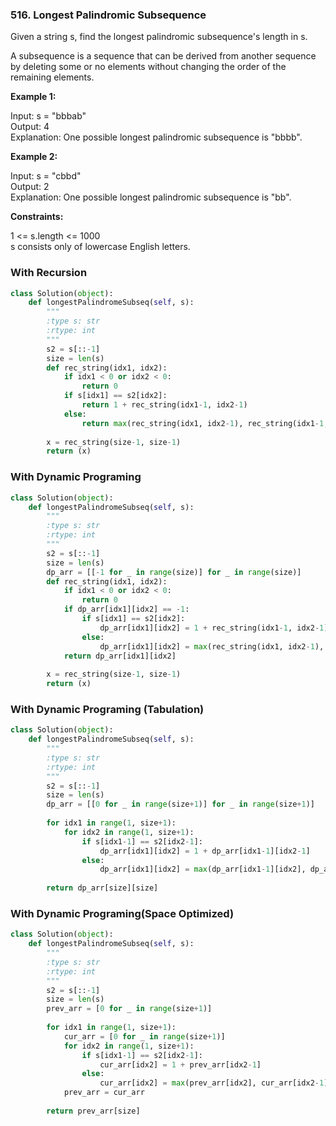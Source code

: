 ### 516. Longest Palindromic Subsequence

Given a string s, find the longest palindromic subsequence's length in s.

A subsequence is a sequence that can be derived from another sequence by deleting some or no elements without changing the order of the remaining elements.

**Example 1:**

Input: s = "bbbab"  
Output: 4   
Explanation: One possible longest palindromic subsequence is "bbbb".

**Example 2:**

Input: s = "cbbd"  
Output: 2   
Explanation: One possible longest palindromic subsequence is "bb".
 

**Constraints:**

1 <= s.length <= 1000  
s consists only of lowercase English letters.

### With Recursion

```python
class Solution(object):
    def longestPalindromeSubseq(self, s):
        """
        :type s: str
        :rtype: int
        """
        s2 = s[::-1]
        size = len(s)
        def rec_string(idx1, idx2):
            if idx1 < 0 or idx2 < 0:
                return 0
            if s[idx1] == s2[idx2]:
                return 1 + rec_string(idx1-1, idx2-1)
            else:
                return max(rec_string(idx1, idx2-1), rec_string(idx1-1, idx2))
        
        x = rec_string(size-1, size-1)
        return (x)     
```

### With Dynamic Programing

```python
class Solution(object):
    def longestPalindromeSubseq(self, s):
        """
        :type s: str
        :rtype: int
        """
        s2 = s[::-1]
        size = len(s)
        dp_arr = [[-1 for _ in range(size)] for _ in range(size)]
        def rec_string(idx1, idx2):
            if idx1 < 0 or idx2 < 0:
                return 0
            if dp_arr[idx1][idx2] == -1:
                if s[idx1] == s2[idx2]:
                    dp_arr[idx1][idx2] = 1 + rec_string(idx1-1, idx2-1)
                else:
                    dp_arr[idx1][idx2] = max(rec_string(idx1, idx2-1), rec_string(idx1-1, idx2))
            return dp_arr[idx1][idx2]
        
        x = rec_string(size-1, size-1)
        return (x)     
```

### With Dynamic Programing (Tabulation)

```python
class Solution(object):
    def longestPalindromeSubseq(self, s):
        """
        :type s: str
        :rtype: int
        """
        s2 = s[::-1]
        size = len(s)
        dp_arr = [[0 for _ in range(size+1)] for _ in range(size+1)]
        
        for idx1 in range(1, size+1):
            for idx2 in range(1, size+1):
                if s[idx1-1] == s2[idx2-1]:
                    dp_arr[idx1][idx2] = 1 + dp_arr[idx1-1][idx2-1]
                else:
                    dp_arr[idx1][idx2] = max(dp_arr[idx1-1][idx2], dp_arr[idx1][idx2-1])
        
        return dp_arr[size][size]
```

### With Dynamic Programing(Space Optimized)

```python
class Solution(object):
    def longestPalindromeSubseq(self, s):
        """
        :type s: str
        :rtype: int
        """
        s2 = s[::-1]
        size = len(s)
        prev_arr = [0 for _ in range(size+1)]
        
        for idx1 in range(1, size+1):
            cur_arr = [0 for _ in range(size+1)]
            for idx2 in range(1, size+1):
                if s[idx1-1] == s2[idx2-1]:
                    cur_arr[idx2] = 1 + prev_arr[idx2-1]
                else:
                    cur_arr[idx2] = max(prev_arr[idx2], cur_arr[idx2-1])
            prev_arr = cur_arr
            
        return prev_arr[size]
```